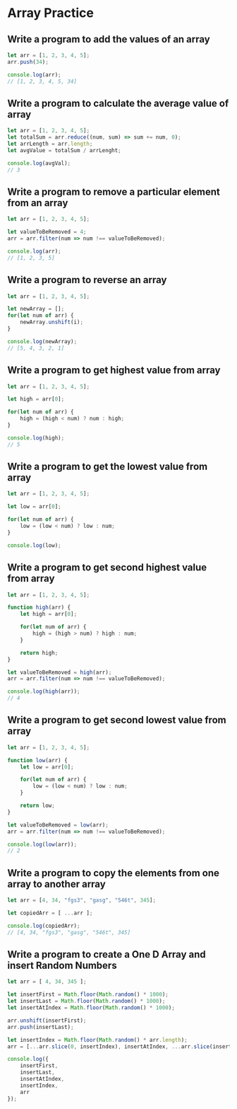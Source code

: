 # Array Practice

## Write a program to add the values of an array

```js
let arr = [1, 2, 3, 4, 5];
arr.push(34);

console.log(arr);
// [1, 2, 3, 4, 5, 34]
```

## ​Write a program to calculate the average value of array

```js
let arr = [1, 2, 3, 4, 5];
let totalSum = arr.reduce((num, sum) => sum += num, 0);
let arrLength = arr.length;
let avgValue = totalSum / arrLenght;

console.log(avgVal);
// 3
```

## Write a program to remove a particular element from an array

```js
let arr = [1, 2, 3, 4, 5];

let valueToBeRemoved = 4;
arr = arr.filter(num => num !== valueToBeRemoved);

console.log(arr);
// [1, 2, 3, 5]
```

## ​Write a program to reverse an array

```js
let arr = [1, 2, 3, 4, 5];

let newArray = [];
for(let num of arr) {
    newArray.unshift(i);
}

console.log(newArray);
// [5, 4, 3, 2, 1]
```

## Write a program to get highest value from array

```js
let arr = [1, 2, 3, 4, 5];

let high = arr[0];

for(let num of arr) {
    high = (high < num) ? num : high;
}

console.log(high);
// 5
```

## ​Write a program to get the lowest value from array

```js
let arr = [1, 2, 3, 4, 5];

let low = arr[0];

for(let num of arr) {
    low = (low < num) ? low : num;
}

console.log(low);
```

## Write a program to get second highest value from array

```js
let arr = [1, 2, 3, 4, 5];

function high(arr) {
    let high = arr[0];

    for(let num of arr) {
        high = (high > num) ? high : num;
    }

    return high;
}

let valueToBeRemoved = high(arr);
arr = arr.filter(num => num !== valueToBeRemoved);

console.log(high(arr));
// 4
```

## ​Write a program to get second lowest value from array

```js
let arr = [1, 2, 3, 4, 5];

function low(arr) {
    let low = arr[0];

    for(let num of arr) {
        low = (low < num) ? low : num;
    }

    return low;
}

let valueToBeRemoved = low(arr);
arr = arr.filter(num => num !== valueToBeRemoved);

console.log(low(arr));
// 2
```

## ​Write a program to copy the elements from one array to another array

```js
let arr = [4, 34, "fgs3", "gasg", "546t", 345];

let copiedArr = [ ...arr ];

console.log(copiedArr);
// [4, 34, "fgs3", "gasg", "546t", 345]
```

## Write a program to create a One D Array and insert Random Numbers

```js
let arr = [ 4, 34, 345 ];

let insertFirst = Math.floor(Math.random() * 1000);
let insertLast = Math.floor(Math.random() * 1000);
let insertAtIndex = Math.floor(Math.random() * 1000);

arr.unshift(insertFirst);
arr.push(insertLast);

let insertIndex = Math.floor(Math.random() * arr.length);
arr = [...arr.slice(0, insertIndex), insertAtIndex, ...arr.slice(insertIndex)]

console.log({
    insertFirst, 
    insertLast, 
    insertAtIndex, 
    insertIndex, 
    arr
});
```
